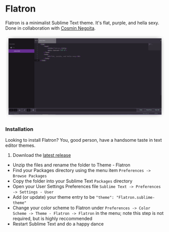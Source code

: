 Flatron
=======

Flatron is a minimalist Sublime Text theme. It's flat, purple, and hella sexy. Done in collaboration with [Cosmin Negoita](https://twitter.com/cosminnegoita).

![Flatron](Screenshots/Flatron.png)

### Installation

Looking to install Flatron? You, good person, have a handsome taste in text editor themes.
  1. Download the [latest release](https://github.com/Codingbean/Flatron/releases)
  * Unzip the files and rename the folder to Theme - Flatron
  * Find your Packages directory using the menu item `Preferences -> Browse Packages`
  * Copy the folder into your Sublime Text `Packages` directory
  * Open your User Settings Preferences file `Sublime Text -> Preferences -> Settings - User`
  * Add (or update) your theme entry to be `"theme": "Flatron.sublime-theme"`
  * Change your color scheme to Flatron under `Preferences -> Color Scheme -> Theme - Flatron -> Flatron` in the menu; note this step is not required, but is highly reccommended
  * Restart Sublime Text and do a happy dance

